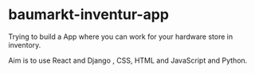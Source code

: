 # baumarkt-inventur-app
Trying to build a App where you can work for your hardware store in inventory.

Aim is to use React and Django , CSS, HTML and JavaScript and Python.
